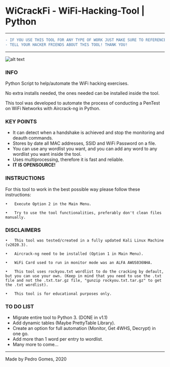 # WiCrackFi - WiFi-Hacking-Tool | Python

---

```diff
- IF YOU USE THIS TOOL FOR ANY TYPE OF WORK JUST MAKE SURE TO REFERENCE IT, I'M HAPPY TO HELP ON ANY QUESTION ABOUT IT!!
- TELL YOUR HACKER FRIENDS ABOUT THIS TOOL! THANK YOU!
```
---

![alt text](https://i.imgur.com/csdMjBj.png)

### **INFO**

Python Script to help/automate the WiFi hacking exercises.

No extra installs needed, the ones needed can be installed inside the tool.

This tool was developed to automate the process of conducting a PenTest on WiFi Networks with Aircrack-ng in Python.

### **KEY POINTS**
* It can detect when a handshake is achieved and stop the monitoring and deauth commands.
* Stores by date all MAC addresses, SSID and WiFi Password on a file.
* You can use any wordlist you want, and you can add any word to any wordlist you want inside the tool.
* Uses multiprocessing, therefore it is fast and reliable.
* **IT IS OPENSOURCE!**

### **INSTRUCTIONS**

For this tool to work in the best possible way please follow these instructions:

  	•	Execute Option 2 in the Main Menu.
	
  	•	Try to use the tool functionalities, preferably don't clean files manually.

### **DISCLAIMERS**

  	•	This tool was tested/created in a fully updated Kali Linux Machine (v2020.3).
	
  	•	Aircrack-ng need to be installed (Option 1 in Main Menu).
	
  	•	WiFi Card used to run in monitor mode was an ALFA AWUS036NHA.
	
  	•	This tool uses rockyou.txt wordlist to do the cracking by default, but you can use your own. (Keep in mind that you need to use the .txt file and not the .txt.tar.gz file, "gunzip rockyou.txt.tar.gz" to get the .txt wordlist).
	
  	•	This tool is for educational purposes only.

### **TO DO LIST**
* Migrate entire tool to Python 3. (DONE in v1.1)
* Add dynamic tables (Maybe PrettyTable Library).
* Create an option for full automation (Monitor, Get 4WHS, Decrypt) in one go.
* Add more than 1 word per entry to wordlist.
* Many more to come...




---

Made by Pedro Gomes, 2020
